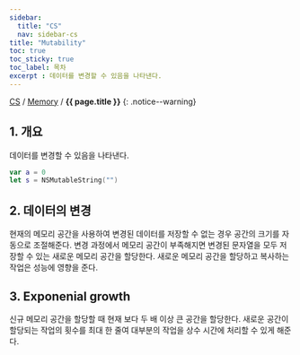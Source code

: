 ```yaml
---
sidebar:
  title: "CS"
  nav: sidebar-cs
title: "Mutability"
toc: true
toc_sticky: true
toc_label: 목차
excerpt : 데이터를 변경할 수 있음을 나타낸다.
---
```

[CS](/cs/) / [Memory](/cs/memory/) / **{{ page.title }}**
{: .notice--warning}

## 1. 개요
데이터를 변경할 수 있음을 나타낸다.
```swift
var a = 0
let s = NSMutableString("")
```

## 2. 데이터의 변경
현재의 메모리 공간을 사용하여 변경된 데이터를 저장할 수 없는 경우 공간의 크기를 자동으로 조절해준다.
변경 과정에서 메모리 공간이 부족해지면 변경된 문자열을 모두 저장할 수 있는 새로운 메모리 공간을 할당한다.
새로운 메모리 공간을 할당하고 복사하는 작업은 성능에 영향을 준다.

## 3. Exponenial growth
신규 메모리 공간을 할당할 때 현재 보다 두 배 이상 큰 공간을 할당한다. 새로운 공간이 할당되는 작업의 횟수를 최대 한 줄여 대부분의 작업을 상수 시간에 처리할 수 있게 해준다.
